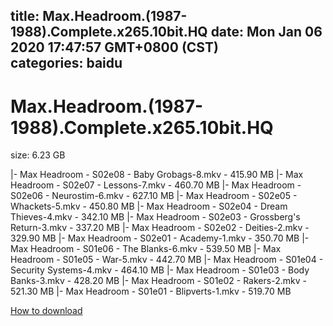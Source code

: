 
title: Max.Headroom.(1987-1988).Complete.x265.10bit.HQ
date: Mon Jan 06 2020 17:47:57 GMT+0800 (CST)    
categories: baidu
---

# Max.Headroom.(1987-1988).Complete.x265.10bit.HQ
size: 6.23 GB
 
 
|- Max Headroom - S02e08 - Baby Grobags-8.mkv - 415.90 MB
|- Max Headroom - S02e07 - Lessons-7.mkv - 460.70 MB
|- Max Headroom - S02e06 - Neurostim-6.mkv - 627.10 MB
|- Max Headroom - S02e05 - Whackets-5.mkv - 450.80 MB
|- Max Headroom - S02e04 - Dream Thieves-4.mkv - 342.10 MB
|- Max Headroom - S02e03 - Grossberg's Return-3.mkv - 337.20 MB
|- Max Headroom - S02e02 - Deities-2.mkv - 329.90 MB
|- Max Headroom - S02e01 - Academy-1.mkv - 350.70 MB
|- Max Headroom - S01e06 - The Blanks-6.mkv - 539.50 MB
|- Max Headroom - S01e05 - War-5.mkv - 442.70 MB
|- Max Headroom - S01e04 - Security Systems-4.mkv - 464.10 MB
|- Max Headroom - S01e03 - Body Banks-3.mkv - 428.20 MB
|- Max Headroom - S01e02 - Rakers-2.mkv - 521.30 MB
|- Max Headroom - S01e01 - Blipverts-1.mkv - 519.70 MB

[How to download](https://bpcam.bemobtrk.com/go/2ceec3aa-1ca2-46d6-b9ff-aaa5c184517c?jno=5169)